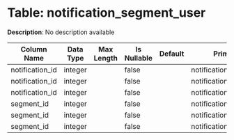 # Table: notification_segment_user

**Description**: No description available

| Column Name | Data Type | Max Length | Is Nullable | Default | Primary Key | Foreign Key |
|-------------|-----------|------------|-------------|---------|-------------|-------------|
| notification_id | integer |  | false |  | notification_segment_user | notifications |
| notification_id | integer |  | false |  | notification_segment_user | notification_segment_user |
| notification_id | integer |  | false |  | notification_segment_user | notification_segment_user |
| segment_id | integer |  | false |  | notification_segment_user | notification_segment_user |
| segment_id | integer |  | false |  | notification_segment_user | notification_segment_user |
| segment_id | integer |  | false |  | notification_segment_user | segments |
